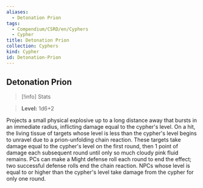```yaml
---
aliases:
  - Detonation Prion
tags:
  - Compendium/CSRD/en/Cyphers
  - Cypher
title: Detonation Prion
collection: Cyphers
kind: Cypher
id: Detonation-Prion
---
```

## Detonation Prion    
>[!info] Stats    
> **Level:** 1d6+2  
    
Projects a small physical explosive up to a long distance away that bursts in an immediate radius, inflicting damage equal to the cypher's level. On a hit, the living tissue of targets whose level is less than the cypher's level begins to unravel due to a prion-unfolding chain reaction. These targets take damage equal to the cypher's level on the first round, then 1 point of damage each subsequent round until only so much cloudy pink fluid remains. PCs can make a Might defense roll each round to end the effect; two successful defense rolls end the chain reaction. NPCs whose level is equal to or higher than the cypher's level take damage from the cypher for only one round.

